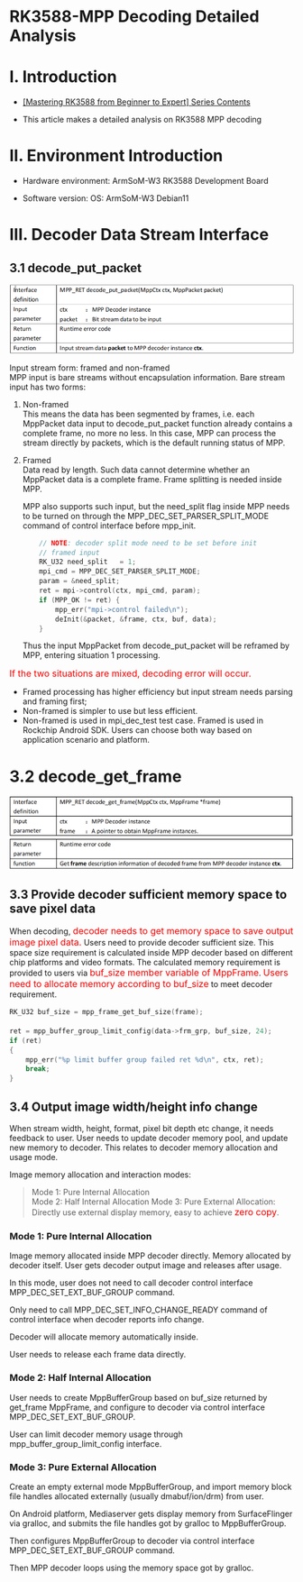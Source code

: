 # RK3588-MPP Decoding Detailed Analysis

# I. Introduction

- [[Mastering RK3588 from Beginner to Expert] Series Contents](https://blog.csdn.net/nb124667390/article/details/130725546)

- This article makes a detailed analysis on RK3588 MPP decoding

# II. Environment Introduction

- Hardware environment: 
  ArmSoM-W3 RK3588 Development Board

- Software version:
  OS: ArmSoM-W3 Debian11

# III. Decoder Data Stream Interface
## 3.1 decode_put_packet
![decode_put_packet](https://github.com/ArmSoM/Embedded-Technology-Blog/blob/main/RK3588%20from%20beginner%20to%20proficient/RK3588%20codec/image/decode_put_packet.png)

Input stream form: framed and non-framed  
MPP input is bare streams without encapsulation information. Bare stream input has two forms:  

1. Non-framed  
    This means the data has been segmented by frames, i.e. each MppPacket data input to decode_put_packet function already contains a complete frame, no more no less. In this case, MPP can process the stream directly by packets, which is the default running status of MPP.

2. Framed  
    Data read by length. Such data cannot determine whether an MppPacket data is a complete frame. Frame splitting is needed inside MPP. 

    MPP also supports such input, but the need_split flag inside MPP needs to be turned on through the MPP_DEC_SET_PARSER_SPLIT_MODE command of control interface before mpp_init.

    ```cpp
    	// NOTE: decoder split mode need to be set before init
        // framed input 
        RK_U32 need_split   = 1;
        mpi_cmd = MPP_DEC_SET_PARSER_SPLIT_MODE;
        param = &need_split;
        ret = mpi->control(ctx, mpi_cmd, param);
        if (MPP_OK != ret) {
            mpp_err("mpi->control failed\n");
            deInit(&packet, &frame, ctx, buf, data);
        }
    ```
    Thus the input MppPacket from decode_put_packet will be reframed by MPP, entering situation 1 processing.  

<font color="red" size="3">If the two situations are mixed, decoding error will occur.</font>

- Framed processing has higher efficiency but input stream needs parsing and framing first;
- Non-framed is simpler to use but less efficient.
- Non-framed is used in mpi_dec_test test case. Framed is used in Rockchip Android SDK. Users can choose both way based on application scenario and platform.



#  3.2 decode_get_frame 
![decode_get_frame](https://github.com/ArmSoM/Embedded-Technology-Blog/blob/main/RK3588%20from%20beginner%20to%20proficient/RK3588%20codec/image/decode_get_frame.png)
## 3.3 Provide decoder sufficient memory space to save pixel data  
When decoding, <font color="red" size="3">decoder needs to get memory space to save output image pixel data.</font> Users need to provide decoder sufficient size. This space size requirement is calculated inside MPP decoder based on different chip platforms and video formats. The calculated memory requirement is provided to users via <font color="red" size="3">buf_size member variable of MppFrame</font>. <font color="red" size="3">Users need to allocate memory according to buf_size</font> to meet decoder requirement.

```cpp  
RK_U32 buf_size = mpp_frame_get_buf_size(frame); 

ret = mpp_buffer_group_limit_config(data->frm_grp, buf_size, 24);  
if (ret)  
{
    mpp_err("%p limit buffer group failed ret %d\n", ctx, ret);
    break;
}
```


## 3.4 Output image width/height info change 
When stream width, height, format, pixel bit depth etc change, it needs feedback to user. User needs to update decoder memory pool, and update new memory to decoder. This relates to decoder memory allocation and usage mode.

Image memory allocation and interaction modes:

> Mode 1: Pure Internal Allocation  
> Mode 2: Half Internal Allocation
> Mode 3: Pure External Allocation: Directly use external display memory, easy to achieve <font color="red" size="3">zero copy</font>.

### Mode 1: Pure Internal Allocation
Image memory allocated inside MPP decoder directly. Memory allocated by decoder itself. User gets decoder output image and releases after usage.  

In this mode, user does not need to call decoder control interface MPP_DEC_SET_EXT_BUF_GROUP command. 

Only need to call MPP_DEC_SET_INFO_CHANGE_READY command of control interface when decoder reports info change. 

Decoder will allocate memory automatically inside. 

User needs to release each frame data directly.

### Mode 2: Half Internal Allocation
User needs to create MppBufferGroup based on buf_size returned by get_frame MppFrame, and configure to decoder via control interface MPP_DEC_SET_EXT_BUF_GROUP. 

User can limit decoder memory usage through mpp_buffer_group_limit_config interface.  

### Mode 3: Pure External Allocation  
Create an empty external mode MppBufferGroup, and import memory block file handles allocated externally (usually dmabuf/ion/drm) from user. 

On Android platform, Mediaserver gets display memory from SurfaceFlinger via gralloc, and submits the file handles got by gralloc to MppBufferGroup.

Then configures MppBufferGroup to decoder via control interface MPP_DEC_SET_EXT_BUF_GROUP command. 

Then MPP decoder loops using the memory space got by gralloc.